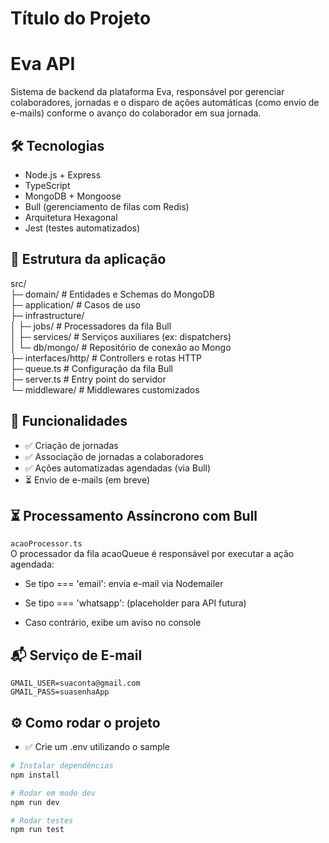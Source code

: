 # Título do Projeto

# Eva API

Sistema de backend da plataforma Eva, responsável por gerenciar colaboradores, jornadas e o disparo de ações automáticas (como envio de e-mails) conforme o avanço do colaborador em sua jornada.

## 🛠️ Tecnologias

- Node.js + Express
- TypeScript
- MongoDB + Mongoose
- Bull (gerenciamento de filas com Redis)
- Arquitetura Hexagonal
- Jest (testes automatizados)

## 📁 Estrutura da aplicação

src/\
├─ domain/ # Entidades e Schemas do MongoDB\
├─ application/ # Casos de uso\
├─ infrastructure/\
│ ├─ jobs/ # Processadores da fila Bull\
│ ├─ services/ # Serviços auxiliares (ex: dispatchers)\
│ └─ db/mongo/ # Repositório de conexão ao Mongo\
├─ interfaces/http/ # Controllers e rotas HTTP\
├─ queue.ts # Configuração da fila Bull\
├─ server.ts # Entry point do servidor\
└─ middleware/ # Middlewares customizados

## 📌 Funcionalidades

- ✅ Criação de jornadas
- ✅ Associação de jornadas a colaboradores
- ✅ Ações automatizadas agendadas (via Bull)
- ⏳ Envio de e-mails (em breve)

## ⏳ Processamento Assíncrono com Bull

`acaoProcessor.ts` \
O processador da fila acaoQueue é responsável por executar a ação agendada:

- Se tipo === 'email': envia e-mail via Nodemailer

- Se tipo === 'whatsapp': (placeholder para API futura)

- Caso contrário, exibe um aviso no console

## 📬 Serviço de E-mail

`GMAIL_USER=suaconta@gmail.com`\
`GMAIL_PASS=suasenhaApp`

## ⚙️ Como rodar o projeto

- ✅ Crie um .env utilizando o sample

```bash
# Instalar dependências
npm install

# Rodar em modo dev
npm run dev

# Rodar testes
npm run test
```
